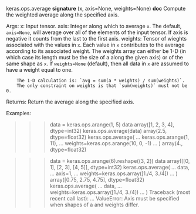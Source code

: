 keras.ops.average
__signature__
(x, axis=None, weights=None)
__doc__
Compute the weighted average along the specified axis.

Args:
    x: Input tensor.
    axis: Integer along which to average `x`. The default, `axis=None`,
        will average over all of the elements of the input tensor. If axis
        is negative it counts from the last to the first axis.
    weights: Tensor of wieghts associated with the values in `x`. Each
        value in `x` contributes to the average according to its
        associated weight. The weights array can either be 1-D (in which
        case its length must be the size of a along the given axis) or of
        the same shape as `x`. If `weights=None` (default), then all data
        in `x` are assumed to have a weight equal to one.

        The 1-D calculation is: `avg = sum(a * weights) / sum(weights)`.
        The only constraint on weights is that `sum(weights)` must not be 0.

Returns:
    Return the average along the specified axis.

Examples:
>>> data = keras.ops.arange(1, 5)
>>> data
array([1, 2, 3, 4], dtype=int32)
>>> keras.ops.average(data)
array(2.5, dtype=float32)
>>> keras.ops.average(
...     keras.ops.arange(1, 11),
...     weights=keras.ops.arange(10, 0, -1)
... )
array(4., dtype=float32)

>>> data = keras.ops.arange(6).reshape((3, 2))
>>> data
array([[0, 1],
       [2, 3],
       [4, 5]], dtype=int32)
>>> keras.ops.average(
...     data,
...     axis=1,
...     weights=keras.ops.array([1./4, 3./4])
... )
array([0.75, 2.75, 4.75], dtype=float32)
>>> keras.ops.average(
...     data,
...     weights=keras.ops.array([1./4, 3./4])
... )
Traceback (most recent call last):
    ...
ValueError: Axis must be specified when shapes of a and weights differ.
